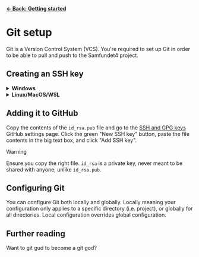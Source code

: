 [**&larr; Back: Getting started**](../introduction.md)

<!-- WORK IN PROGRESS -->

# Git setup

Git is a Version Control System (VCS). You're required to set up Git in order to be able to pull and push to the
Samfundet4 project.

## Creating an SSH key

<details>
<summary><strong>Windows</strong></summary>
</details>

<details>
<summary><strong>Linux/MacOS/WSL</strong></summary>

In your terminal, run `ssh-keygen`

This will generate two files: `~/.ssh/id_rsa` and `~/.ssh/id_rsa.pub`.
</details>

## Adding it to GitHub

Copy the contents of the `id_rsa.pub` file and go to the [SSH and GPG keys](https://github.com/settings/keys) GitHub
settings page. Click the green "New SSH key" button, paste the file contents in the big text box, and click "Add SSH
key".

> [!WARNING]
> Ensure you copy the right file. `id_rsa` is a private key, never meant to be shared with anyone, unlike `id_rsa.pub`.

## Configuring Git

You can configure Git both locally and globally. Locally meaning your configuration only applies to a specific
directory (i.e. project), or globally for all directories. Local configuration overrides global configuration.

## Further reading

Want to git gud to become a git god?
